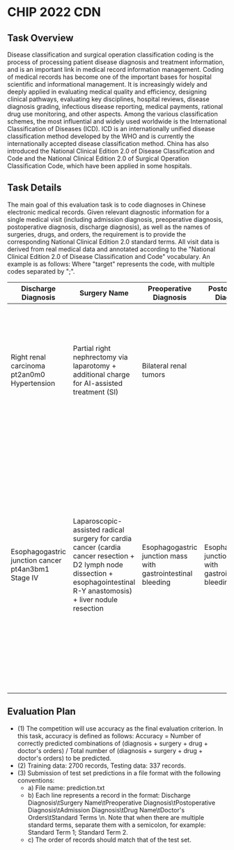 # CHIP 2022 CDN


## Task Overview

Disease classification and surgical operation classification coding is the process of processing patient disease diagnosis and treatment information, and is an important link in medical record information management. Coding of medical records has become one of the important bases for hospital scientific and informational management. It is increasingly widely and deeply applied in evaluating medical quality and efficiency, designing clinical pathways, evaluating key disciplines, hospital reviews, disease diagnosis grading, infectious disease reporting, medical payments, rational drug use monitoring, and other aspects.
Among the various classification schemes, the most influential and widely used worldwide is the International Classification of Diseases (ICD). ICD is an internationally unified disease classification method developed by the WHO and is currently the internationally accepted disease classification method. China has also introduced the National Clinical Edition 2.0 of Disease Classification and Code and the National Clinical Edition 2.0 of Surgical Operation Classification Code, which have been applied in some hospitals.


## Task Details

The main goal of this evaluation task is to code diagnoses in Chinese electronic medical records. Given relevant diagnostic information for a single medical visit (including admission diagnosis, preoperative diagnosis, postoperative diagnosis, discharge diagnosis), as well as the names of surgeries, drugs, and orders, the requirement is to provide the corresponding National Clinical Edition 2.0 standard terms. All visit data is derived from real medical data and annotated according to the "National Clinical Edition 2.0 of Disease Classification and Code" vocabulary. An example is as follows:
Where "target" represents the code, with multiple codes separated by ";".


| Discharge Diagnosis      | Surgery Name                                                                                | Preoperative Diagnosis      | Postoperative Diagnosis     | Admission Diagnosis       | Drug Name                                        | Doctor's Orders                                                                                                     | Target                                             |
|--------------------------|---------------------------------------------------------------------------------------------|-----------------------------|-----------------------------|--------------------------|-------------------------------------------------|---------------------------------------------------------------------------------------------------------------------|----------------------------------------------------|
| Right renal carcinoma pt2an0m0 Hypertension | Partial right nephrectomy via laparotomy + additional charge for AI-assisted treatment (SI) | Bilateral renal tumors      |                               | Right renal carcinoma Hypertriglyceridemia Hyperuricemia Hypertension | Omega-3 fish oil fat emulsion Acetylcarnitine Lactulose Diazepam Celecoxib ... | 3M breathable transparent dressing (fixation catheter) 9546hp 10*11.5cm. CT scan (spiral scan) Disposable oxygen tube ot-mi-100 (small size) ... | Renal malignant tumor; Primary hypertension |
| Esophagogastric junction cancer pt4an3bm1 Stage IV | Laparoscopic-assisted radical surgery for cardia cancer (cardia cancer resection + D2 lymph node dissection + esophagointestinal R-Y anastomosis) + liver nodule resection | Esophagogastric junction mass with gastrointestinal bleeding | Esophagogastric junction mass with gastrointestinal bleeding | Severe anemia Esophagogastric junction cancer ct3n2m0 | Omega-3 fish oil fat emulsion Acetylcarnitine Medium/long chain fat emulsion (C8-24) Furosemide Diazepam ... | Infusion connector (Kelfo) 01c-c3300 (Kelfo): 100 per box 3M transparent dressing (fixation catheter) (Minnesota) 1679 10*11.5cm 3M breathable transparent dressing (fixation catheter) 9546hp 10*11.5cm. CVC care Integrated oxygen tube (Shuo Yang Bao) ty-xyg-22 (Ningbo Tianyi) ... | Esophagogastric junction malignant tumor; Gastric lymph node metastatic malignant tumor |


## Evaluation Plan

- (1) The competition will use accuracy as the final evaluation criterion. In this task, accuracy is defined as follows: Accuracy = Number of correctly predicted combinations of (diagnosis + surgery + drug + doctor's orders) / Total number of (diagnosis + surgery + drug + doctor's orders) to be predicted.
- (2) Training data: 2700 records, Testing data: 337 records.
- (3) Submission of test set predictions in a file format with the following conventions:
  - a) File name: prediction.txt
  - b) Each line represents a record in the format: Discharge Diagnosis\tSurgery Name\tPreoperative Diagnosis\tPostoperative Diagnosis\tAdmission Diagnosis\tDrug Name\tDoctor's Orders\tStandard Terms \n. Note that when there are multiple standard terms, separate them with a semicolon, for example: Standard Term 1; Standard Term 2.
  - c) The order of records should match that of the test set.




